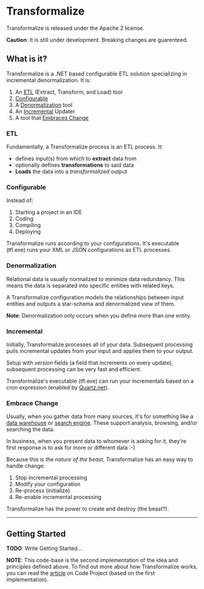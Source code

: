 # Transformalize
Transformalize is released under the Apache 2 license.

**Caution**: It is still under development.  Breaking changes are guarenteed.


## What is it?
Transformalize is a .NET based configurable ETL solution 
specializing in incremental denormalization. It is:

1. An [ETL](#ETL) (Extract, Transform, and Load) tool
1. [Configurable](#CFG)
1. A [Denormalization](#DEN) tool
1. An [Incremental](#INC) Updater
1. A tool that [Embraces Change](#CHG)

### <a name="ETL"></a>ETL
Fundamentally, a Transformalize process is an ETL process.  It:

- defines input(s) from which to **extract** data from 
- optionally defines **transformations** to said data
- **Loads** the data into a *transformalized* output

### <a name="CFG"></a>Configurable
Instead of:

1. Starting a project in an IDE
1. Coding
1. Compiling
1. Deploying

Transformalize runs according to your configurations. It's executable (tfl.exe) 
runs your XML or JSON configurations as ETL processes.

### <a name="DEN"></a>Denormalization
Relational data is usually normalized to minimize data redundancy. 
This means the data is separated into specific entities 
with related keys.

A Transformalize configuration models the relationships between 
input entities and outputs a star-schema and denormalized view of 
them.

**Note**: Denormalization only occurs when you define more than one entity.

### <a name="INC"></a>Incremental
Initially, Transformalize processes all of your data.  Subsequent 
processing pulls incremental updates from your input and 
applies them to your output.

Setup with *version* fields (a field that increments on every update), subsequent 
processing can be very fast and efficient.

Transformalize's executable (tfl.exe) can run your 
incrementals based on a cron expression (enabled by [Quartz.net](http://www.quartz-scheduler.net/)).

### <a name="CHG"></a>Embrace Change
Usually, when you gather data from many sources, it's for something like 
a [data warehouse](https://en.wikipedia.org/wiki/Data_warehouse) or 
[search engine](https://en.wikipedia.org/wiki/Search_engine_(computing)). These support 
analysis, browsing, and/or searching the data.

In business, when you present data to whomever is asking for it, 
they're first response is to ask for more or different data :-)

Because this is the *nature of the beast*, Transformalize has an 
easy way to handle change:

1. Stop incremental processing
1. Modify your configuration
1. Re-process (initialize)
1. Re-enable incremental processing

Transformalize has the power to create and destroy (the beast?).

---

## Getting Started

**TODO**: Write Getting Started...

**NOTE**: This code-base is the second implementation of the idea and principles 
defined above.  To find out more about how Transformalize works, 
you can read the [article](http://www.codeproject.com/Articles/658971/Transformalizing-NorthWind) 
on Code Project (based on the first implementation).

 








